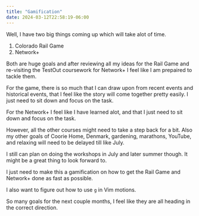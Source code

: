 ```yaml
---
title: "Gamification"
date: 2024-03-12T22:58:19-06:00
---
```


Well, I have two big things coming up which will take alot of time.

1. Colorado Rail Game
2. Network+

Both are huge goals and after reviewing all my ideas for the Rail Game and re-visiting the TestOut coursework for Network+ I feel like I am prepaired to tackle them. 

For the game, there is so much that I can draw upon from recent events and historical events, that I feel like the story will come together pretty easily. I just need to sit down and focus on the task. 

For the Network+ I feel like I have learned alot, and that I just need to sit down and focus on the task. 

However, all the other courses might need to take a step back for a bit. Also my other goals of Coorie Home, Denmark, gardening, marathons, YouTube, and relaxing will need to be delayed till like July. 

I still can plan on doing the workshops in July and later summer though. It might be a great thing to look forward to. 

I just need to make this a gamification on how to get the Rail Game and Network+ done as fast as possible. 

I also want to figure out how to use `g` in Vim motions. 

So many goals for the next couple months, I feel like they are all heading in the correct direction. 
